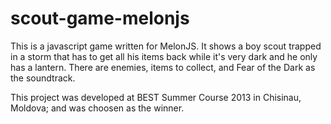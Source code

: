 # scout-game-melonjs

This is a javascript game written for MelonJS. It shows a boy scout trapped in a storm that has to get all his items back while it's very dark and he only has a lantern. There are enemies, items to collect, and Fear of the Dark as the soundtrack.

This project was developed at BEST Summer Course 2013 in Chisinau, Moldova; and was choosen as the winner.
